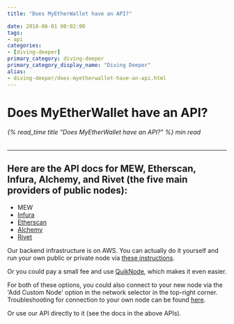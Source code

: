 ```yaml
---
title: "Does MyEtherWallet have an API?"

date: 2018-06-01 00:02:00
tags:
- api
categories:
- [diving-deeper]
primary_category: diving-deeper
primary_category_display_name: "Diving Deeper"
alias:
- diving-deeper/does-myetherwallet-have-an-api.html
---
```


# __Does MyEtherWallet have an API?__
###### {% read_time title "Does MyEtherWallet have an API?" %} min read
***

## __Here are the API docs for MEW, Etherscan, Infura, Alchemy, and Rivet (the five main providers of public nodes):__

* MEW
* [Infura][infurahowto]
* [Etherscan][etherscanapi]
* [Alchemy][alchapi]
* [Rivet][rivetapi]

Our backend infrastructure is on AWS. You can actually do it yourself and run your own public or private node via [these instructions][instructions]. 

Or you could pay a small fee and use [QuikNode][quiknode], which makes it even easier.

For both of these options, you could also connect to your new node via the 'Add Custom Node' option in the network selector in the top-right corner. Troubleshooting for connection to your own node can be found [here][ownNode].

Or use our API directly to it (see the docs in the above APIs).

[mewapi]: http://www.myetherapi.com/
[infurahowto]: https://infura.io/#how-to
[etherscanapi]: https://etherscan.io/apis
[instructions]: https://github.com/MyEtherWallet/docker-geth-lb
[quiknode]: https://quiknode.io/
[ownNode]: /@@@@@@/networks-and-nodes/unable-to-connect-to-custom-node/
[rivetapi]: https://rivet.cloud/
[alchapi]: https://docs.alchemyapi.io/
